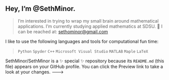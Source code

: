 ## Hey, I’m @SethMinor.
> I’m interested in trying to wrap my small brain around mathematical applications.
> I’m currently studying applied mathematics at SDSU. 🌱
> I can be reached at: sethominor@gmail.com

I like to use the following languages and tools for computational fun time:
> `Python`
> `Spyder`
> `C++`
> `Microsoft Visual Studio`
> `MATLAB`
> `Maple`
> `LaTeX`


SethMinor/SethMinor is a ✨ special ✨ repository because its `README.md` (this file) appears on your GitHub profile.
You can click the Preview link to take a look at your changes.
--->
